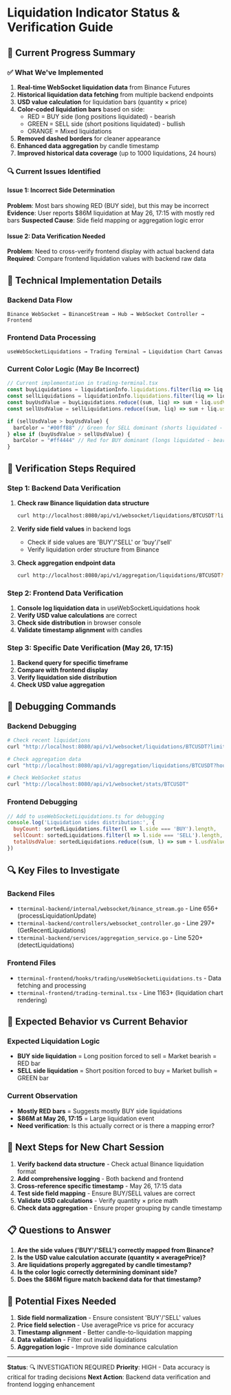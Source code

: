 # Liquidation Indicator Status & Verification Guide

## 🎯 Current Progress Summary

### ✅ What We've Implemented
1. **Real-time WebSocket liquidation data** from Binance Futures
2. **Historical liquidation data fetching** from multiple backend endpoints
3. **USD value calculation** for liquidation bars (quantity × price)
4. **Color-coded liquidation bars** based on side:
   - RED = BUY side (long positions liquidated) - bearish
   - GREEN = SELL side (short positions liquidated) - bullish
   - ORANGE = Mixed liquidations
5. **Removed dashed borders** for cleaner appearance
6. **Enhanced data aggregation** by candle timestamp
7. **Improved historical data coverage** (up to 1000 liquidations, 24 hours)

### 🔍 Current Issues Identified

#### Issue 1: Incorrect Side Determination
**Problem**: Most bars showing RED (BUY side), but this may be incorrect
**Evidence**: User reports $86M liquidation at May 26, 17:15 with mostly red bars
**Suspected Cause**: Side field mapping or aggregation logic error

#### Issue 2: Data Verification Needed
**Problem**: Need to cross-verify frontend display with actual backend data
**Required**: Compare frontend liquidation values with backend raw data

## 🔧 Technical Implementation Details

### Backend Data Flow
```
Binance WebSocket → BinanceStream → Hub → WebSocket Controller → Frontend
```

### Frontend Data Processing
```
useWebSocketLiquidations → Trading Terminal → Liquidation Chart Canvas
```

### Current Color Logic (May Be Incorrect)
```typescript
// Current implementation in trading-terminal.tsx
const buyLiquidations = liquidationInfo.liquidations.filter(liq => liq.side === 'BUY')
const sellLiquidations = liquidationInfo.liquidations.filter(liq => liq.side === 'SELL')
const buyUsdValue = buyLiquidations.reduce((sum, liq) => sum + liq.usdValue, 0)
const sellUsdValue = sellLiquidations.reduce((sum, liq) => sum + liq.usdValue, 0)

if (sellUsdValue > buyUsdValue) {
  barColor = "#00ff88" // Green for SELL dominant (shorts liquidated - bullish)
} else if (buyUsdValue > sellUsdValue) {
  barColor = "#ff4444" // Red for BUY dominant (longs liquidated - bearish)
}
```

## 🧪 Verification Steps Required

### Step 1: Backend Data Verification
1. **Check raw Binance liquidation data structure**
   ```bash
   curl http://localhost:8080/api/v1/websocket/liquidations/BTCUSDT?limit=10
   ```

2. **Verify side field values** in backend logs
   - Check if side values are 'BUY'/'SELL' or 'buy'/'sell'
   - Verify liquidation order structure from Binance

3. **Check aggregation endpoint data**
   ```bash
   curl http://localhost:8080/api/v1/aggregation/liquidations/BTCUSDT?hours=24
   ```

### Step 2: Frontend Data Verification
1. **Console log liquidation data** in useWebSocketLiquidations hook
2. **Verify USD value calculations** are correct
3. **Check side distribution** in browser console
4. **Validate timestamp alignment** with candles

### Step 3: Specific Date Verification (May 26, 17:15)
1. **Backend query for specific timeframe**
2. **Compare with frontend display**
3. **Verify liquidation side distribution**
4. **Check USD value aggregation**

## 🐛 Debugging Commands

### Backend Debugging
```bash
# Check recent liquidations
curl "http://localhost:8080/api/v1/websocket/liquidations/BTCUSDT?limit=100" | jq '.liquidations[0:5]'

# Check aggregation data
curl "http://localhost:8080/api/v1/aggregation/liquidations/BTCUSDT?hours=1" | jq '.liquidations[0:5]'

# Check WebSocket status
curl "http://localhost:8080/api/v1/websocket/stats/BTCUSDT"
```

### Frontend Debugging
```javascript
// Add to useWebSocketLiquidations.ts for debugging
console.log('Liquidation sides distribution:', {
  buyCount: sortedLiquidations.filter(l => l.side === 'BUY').length,
  sellCount: sortedLiquidations.filter(l => l.side === 'SELL').length,
  totalUsdValue: sortedLiquidations.reduce((sum, l) => sum + l.usdValue, 0)
})
```

## 🔍 Key Files to Investigate

### Backend Files
- `tterminal-backend/internal/websocket/binance_stream.go` - Line 656+ (processLiquidationUpdate)
- `tterminal-backend/controllers/websocket_controller.go` - Line 297+ (GetRecentLiquidations)
- `tterminal-backend/services/aggregation_service.go` - Line 520+ (detectLiquidations)

### Frontend Files
- `tterminal-frontend/hooks/trading/useWebSocketLiquidations.ts` - Data fetching and processing
- `tterminal-frontend/trading-terminal.tsx` - Line 1163+ (liquidation chart rendering)

## 🎯 Expected Behavior vs Current Behavior

### Expected Liquidation Logic
- **BUY side liquidation** = Long position forced to sell = Market bearish = RED bar
- **SELL side liquidation** = Short position forced to buy = Market bullish = GREEN bar

### Current Observation
- **Mostly RED bars** = Suggests mostly BUY side liquidations
- **$86M at May 26, 17:15** = Large liquidation event
- **Need verification**: Is this actually correct or is there a mapping error?

## 🚀 Next Steps for New Chart Session

1. **Verify backend data structure** - Check actual Binance liquidation format
2. **Add comprehensive logging** - Both backend and frontend
3. **Cross-reference specific timestamp** - May 26, 17:15 data
4. **Test side field mapping** - Ensure BUY/SELL values are correct
5. **Validate USD calculations** - Verify quantity × price math
6. **Check data aggregation** - Ensure proper grouping by candle timestamp

## 📋 Questions to Answer

1. **Are the side values ('BUY'/'SELL') correctly mapped from Binance?**
2. **Is the USD value calculation accurate (quantity × averagePrice)?**
3. **Are liquidations properly aggregated by candle timestamp?**
4. **Is the color logic correctly determining dominant side?**
5. **Does the $86M figure match backend data for that timestamp?**

## 🔧 Potential Fixes Needed

1. **Side field normalization** - Ensure consistent 'BUY'/'SELL' values
2. **Price field selection** - Use averagePrice vs price for accuracy
3. **Timestamp alignment** - Better candle-to-liquidation mapping
4. **Data validation** - Filter out invalid liquidations
5. **Aggregation logic** - Improve side dominance calculation

---

**Status**: 🔍 INVESTIGATION REQUIRED
**Priority**: HIGH - Data accuracy is critical for trading decisions
**Next Action**: Backend data verification and frontend logging enhancement 